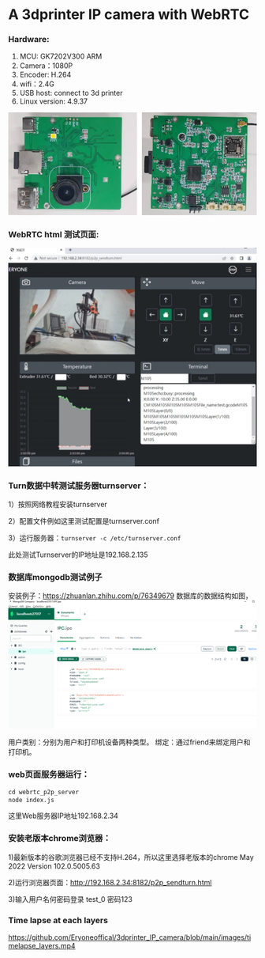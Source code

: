 # A 3dprinter IP camera with WebRTC

### Hardware:
1. MCU: GK7202V300 ARM
2. Camera：1080P
3. Encoder: H.264
4. wifi：2.4G 
5. USB host: connect to 3d printer
6. Linux version: 4.9.37

<img src="https://github.com/Eryoneoffical/3dprinter_IP_camera/blob/main/images/144619.jpg" width="600" /> 



### WebRTC html 测试页面:
<img src="https://github.com/Eryoneoffical/3dprinter_IP_camera/blob/main/images/109114434.jpg" width="600" /> 

### Turn数据中转测试服务器turnserver：
1）按照网络教程安装turnserver

2）配置文件例如这里测试配置是turnserver.conf 

3）运行服务器：``` turnserver -c /etc/turnserver.conf ```

此处测试Turnserver的IP地址是192.168.2.135
 
### 数据库mongodb测试例子
安装例子：https://zhuanlan.zhihu.com/p/76349679
数据库的数据结构如图，
<img src="https://github.com/Eryoneoffical/3dprinter_IP_camera/blob/main/images/db1.png" width="600" /> 

用户类别：分别为用户和打印机设备两种类型。
绑定：通过friend来绑定用户和打印机。

### web页面服务器运行：
```
cd webrtc_p2p_server
node index.js
```
这里Web服务器IP地址192.168.2.34


### 安装老版本chrome浏览器：
1)最新版本的谷歌浏览器已经不支持H.264，所以这里选择老版本的chrome May 2022  Version 102.0.5005.63

2)运行浏览器页面：http://192.168.2.34:8182/p2p_sendturn.html

3)输入用户名何密码登录 test_0 密码123


### Time lapse at each layers
https://github.com/Eryoneoffical/3dprinter_IP_camera/blob/main/images/timelapse_layers.mp4





